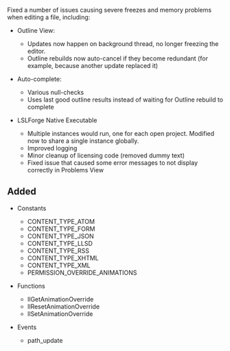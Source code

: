 Fixed a number of issues causing severe freezes and memory problems when editing a file, including:

  * Outline View:
    * Updates now happen on background thread, no longer freezing the editor.
    * Outline rebuilds now auto-cancel if they become redundant (for example, because another update replaced it)

  * Auto-complete:
    * Various null-checks
    * Uses last good outline results instead of waiting for Outline rebuild to complete

  * LSLForge Native Executable
    * Multiple instances would run, one for each open project.  Modified now to share a single instance globally.
    * Improved logging
    * Minor cleanup of licensing code (removed dummy text)
    * Fixed issue that caused some error messages to not display correctly in Problems View


## Added ##
  * Constants
    * CONTENT\_TYPE\_ATOM
    * CONTENT\_TYPE\_FORM
    * CONTENT\_TYPE\_JSON
    * CONTENT\_TYPE\_LLSD
    * CONTENT\_TYPE\_RSS
    * CONTENT\_TYPE\_XHTML
    * CONTENT\_TYPE\_XML
    * PERMISSION\_OVERRIDE\_ANIMATIONS


  * Functions
    * llGetAnimationOverride
    * llResetAnimationOverride
    * llSetAnimationOverride

  * Events
    * path\_update